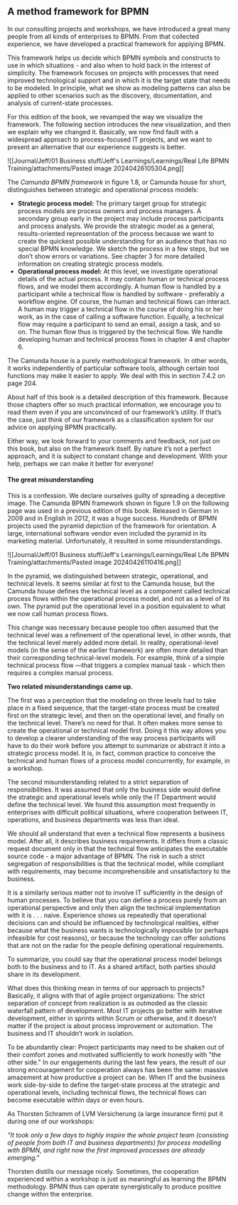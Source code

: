 ## A method framework for BPMN

In our consulting projects and workshops, we have introduced a great many people from all kinds of enterprises to BPMN. From that collected experience, we have developed a practical framework for applying BPMN.

This framework helps us decide which BPMN symbols and constructs to use in which situations - and also when to hold back in the interest of simplicity. The framework focuses on projects with processes that need improved technological support and in which it is the target state that needs to be modeled. In principle, what we show as modeling patterns can also be applied to other scenarios such as the discovery, documentation, and analysis of current-state processes.

For this edition of the book, we revamped the way we visualize the framework. The following section introduces the new visualization, and then we explain why we changed it. Basically, we now find fault with a widespread approach to process-focused IT projects, and we want to present an alternative that our experience suggests is better.

![[Journal/Jeff/01 Business stuff/Jeff's Learnings/Learnings/Real Life BPMN Training/attachments/Pasted image 20240426105304.png]]

The *Camunda BPMN framework* in figure 1.8, or Camunda house for short, distinguishes between strategic and operational process models:

- **Strategic process model:** The primary target group for strategic process models are process owners and process managers. A secondary group early in the project may include process participants and process analysts. We provide the strategic model as a general, results-oriented representation of the process because we want to create the quickest possible understanding for an audience that has no special BPMN knowledge. We sketch the process in a few steps, but we don’t show errors or variations. See chapter 3 for more detailed information on creating strategic process models.
- **Operational process model:** At this level, we investigate operational details of the actual process. It may contain human or technical process flows, and we model them accordingly. A human flow is handled by a participant while a technical flow is handled by software - preferably a workflow engine. Of course, the human and technical flows can interact. A human may trigger a technical flow in the course of doing his or her work, as in the case of calling a software function. Equally, a technical flow may require a participant to send an email, assign a task, and so on. The human flow thus is triggered by the technical flow. We handle developing human and technical process flows in chapter 4 and chapter 6.

The Camunda house is a purely methodological framework. In other words, it works independently of particular software tools, although certain tool functions may make it easier to apply. We deal with this in section 7.4.2 on page 204.

About half of this book is a detailed description of this framework. Because those chapters offer so much practical information, we encourage you to read them even if you are unconvinced of our framework’s utility. If that’s the case, just think of our framework as a classification system for our advice on applying BPMN practically.

Either way, we look forward to your comments and feedback, not just on this book, but also on the framework itself. By nature it’s not a perfect approach, and it is subject to constant change and development. With your help, perhaps we can make it better for everyone!

#### The great misunderstanding

This is a confession. We declare ourselves guilty of spreading a deceptive image. The Camunda BPMN framework shown in figure 1.9 on the following page was used in a previous edition of this book. Released in German in 2009 and in English in 2012, it was a huge success. Hundreds of BPMN projects used the pyramid depiction of the framework for orientation. A large, international software vendor even included the pyramid in its marketing material. Unfortunately, it resulted in some misunderstandings.

![[Journal/Jeff/01 Business stuff/Jeff's Learnings/Learnings/Real Life BPMN Training/attachments/Pasted image 20240426110416.png]]

In the pyramid, we distinguished between strategic, operational, and technical levels. It seems similar at first to the Camunda house, but the Camunda house defines the technical level as a component called technical process flows within the operational process model, and not as a level of its own. The pyramid put the operational level in a position equivalent to what we now call human process flows.

This change was necessary because people too often assumed that the technical level was a refinement of the operational level, in other words, that the technical level merely added more detail. In reality, operational-level models (in the sense of the earlier framework) are often more detailed than their corresponding technical-level models. For example, think of a simple technical process flow —that triggers a complex manual task - which then requires a complex manual process.

**Two related misunderstandings came up.**

The first was a perception that the modeling on three levels had to take place in a fixed sequence, that the target-state process must be created first on the strategic level, and then on the operational level, and finally on the technical level. There’s no need for that. It often makes more sense to create the operational or technical model first. Doing it this way allows you to develop a clearer understanding of the way process participants will have to do their work before you attempt to summarize or abstract it into a strategic process model. It is, in fact, common practice to conceive the technical and human flows of a process model concurrently, for example, in a workshop.

The second misunderstanding related to a strict separation of responsibilities. It was assumed that only the business side would define the strategic and operational levels while only the IT Department would define the technical level. We found this assumption most frequently in enterprises with difficult political situations, where cooperation between IT, operations, and business departments was less than ideal.

We should all understand that even a technical flow represents a business model. After all, it describes business requirements. It differs from a classic request document only in that the technical flow anticipates the executable source code - a major advantage of BPMN. The risk in such a strict segregation of responsibilities is that the technical model, while compliant with requirements, may become incomprehensible and unsatisfactory to the business.

It is a similarly serious matter not to involve IT sufficiently in the design of human processes. To believe that you can define a process purely from an operational perspective and only then align the technical implementation with it is . . . naive. Experience shows us repeatedly that operational decisions can and should be influenced by technological realities, either because what the business wants is technologically impossible (or perhaps infeasible for cost reasons), or because the technology can offer solutions that are not on the radar for the people defining operational requirements.

To summarize, you could say that the operational process model belongs both to the business and to IT. As a shared artifact, both parties should share in its development.

What does this thinking mean in terms of our approach to projects? Basically, it aligns with that of agile project organizations: The strict separation of concept from realization is as outmoded as the classic waterfall pattern of development. Most IT projects go better with iterative development, either in sprints within Scrum or otherwise, and it doesn’t matter if the project is about process improvement or automation. The business and IT shouldn’t work in isolation.

To be abundantly clear: Project participants may need to be shaken out of their comfort zones and motivated sufficiently to work honestly with "the other side." In our engagements during the last few years, the result of our strong encouragement for cooperation always has been the same: massive amazement at how productive a project can be. When IT and the business work side-by-side to define the target-state process at the strategic and operational levels, including technical flows, the technical flows can become executable within days or even hours.

As Thorsten Schramm of LVM Versicherung (a large insurance firm) put it during one of our workshops:

*"It took only a few days to highly inspire the whole project team (consisting of people from both IT and business departments) for process modelling with BPMN, and right now the first improved processes are already emerging."*

Thorsten distills our message nicely. Sometimes, the cooperation experienced within a workshop is just as meaningful as learning the BPMN methodology. BPMN thus can operate synergistically to produce positive change within the enterprise.
